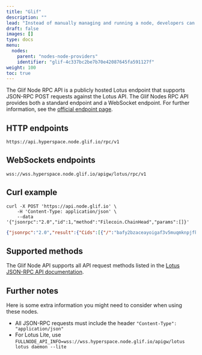 ```yaml
---
title: "Glif"
description: ""
lead: "Instead of manually managing and running a node, developers can use third-party node providers like Glif to execute transactions."
draft: false
images: []
type: docs
menu:
  nodes:
    parent: "nodes-node-providers"
    identifier: "glif-4c337bc2be7b70e42087645fa591127f"
weight: 100
toc: true
---
```


The Glif Node RPC API is a publicly hosted Lotus endpoint that supports JSON-RPC POST requests against the Lotus API. The Glif Nodes RPC API provides both a standard endpoint and a WebSocket endpoint. For further information, see the [official endpoint page](https://api.hyperspace.node.glif.io/rpc/v1).

## HTTP endpoints

```plaintext
https://api.hyperspace.node.glif.io/rpc/v1
```

## WebSockets endpoints

```plaintext
wss://wss.hyperspace.node.glif.io/apigw/lotus/rpc/v1
```

## Curl example

```shell
curl -X POST 'https://api.node.glif.io' \
    -H 'Content-Type: application/json' \
    --data '{"jsonrpc":"2.0","id":1,"method":"Filecoin.ChainHead","params":[]}'
```

```json
{"jsonrpc":"2.0","result":{"Cids":[{"/":"bafy2bzaceayoigaf3v5muqmknpjfkguse43jp4t2zxhpmykhqynqhkdgpgybc"},{"/":"bafy2bzacecnrtzlhn6h75gm7tozhzuw77plvdhniwzfj7wgmyuju6wn573h22"},{"/":"bafy2bzacecygiaxfsqv7ecb2gvodzh74eret3pchwe5e4j5a3mzlwasvndi6i"},{"/":"bafy2bzacebe477tdmijfse4je2g63gnnkdgzj3ftq6zbygd7toszkrsjts6uu"},{"/":"bafy2bzacedoe6hcxy2cgqzbg4p7qolbd5imbjpjnz2tj4n7o3kw2md4uv2ttq"},{"/":"bafy2bzacec7wbqvskwvolireljmufszdu5nk37yyg4qtxgnrwbyipgoenmhc6"},{"/":"bafy2bzaceahxdiauteywlbjnwj3ntr72qcbamtq3nbvjzyn5wruithpyqyxbm"}],"Blocks":[{"Miner":"f0693008","Ticket":{"VRFProof":"uLR0LHfNBAfQzyYUVBiIEXzyblPv3yPIEsJQGTpaAvO1ZriPZ7wC2IFpw7mrz1RvDQEfsgRXGxb6APTRvrPiFEAe35RFNLKC9SYb64PNcDYwGY4de5LdlHfyUv+Ovwg5"}...
```

## Supported methods

The Glif Node API supports all API request methods listed in the [Lotus JSON-RPC API documentation](https://lotus.filecoin.io/developers/apis/json-rpc/).

## Further notes

Here is some extra information you might need to consider when using these nodes.

- All JSON-RPC requests must include the header `"Content-Type": "application/json"`
- For Lotus Lite, use `FULLNODE_API_INFO=wss://wss.hyperspace.node.glif.io/apigw/lotus lotus daemon --lite`
<!--REVIEWED!-->